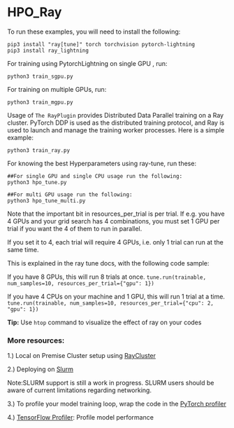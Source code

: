 # HPO_Ray

To run these examples, you will need to install the following:
```
pip3 install "ray[tune]" torch torchvision pytorch-lightning
pip3 install ray_lightning
```

For training using PytorchLightning on single GPU , run:
```
python3 train_sgpu.py
```


For training on multiple GPUs, run:
```
python3 train_mgpu.py
```

Usage of ```The RayPlugin``` provides Distributed Data Parallel training on a Ray cluster. PyTorch DDP is used as the distributed training protocol, and Ray is used to launch and manage the training worker processes.
Here is a simple example:
```
python3 train_ray.py
```


For knowing the best Hyperparameters using ray-tune, run these:
```
##For single GPU and single CPU usage run the following:
python3 hpo_tune.py

##For multi GPU usage run the following:
python3 hpo_tune_multi.py
```
Note that the important bit in resources_per_trial is per trial. If e.g. you have 4 GPUs and your grid search has 4 combinations, you must set 1 GPU per trial if you want the 4 of them to run in parallel.

If you set it to 4, each trial will require 4 GPUs, i.e. only 1 trial can run at the same time.

This is explained in the ray tune docs, with the following code sample:

If you have 8 GPUs, this will run 8 trials at once.
```tune.run(trainable, num_samples=10, resources_per_trial={"gpu": 1})```

If you have 4 CPUs on your machine and 1 GPU, this will run 1 trial at a time.
```tune.run(trainable, num_samples=10, resources_per_trial={"cpu": 2, "gpu": 1})```

**Tip:** Use ```htop``` command to visualize the effect of ray on your codes 

### More resources:
1.) Local on Premise Cluster setup using [RayCluster](https://docs.ray.io/en/master/cluster/cloud.html#local-on-premise-cluster-list-of-nodes)

2.) Deploying on [Slurm](https://docs.ray.io/en/latest/cluster/slurm.html) 

Note:SLURM support is still a work in progress. 
SLURM users should be aware of current limitations regarding networking.

3.) To profile your model training loop, wrap the code in the [PyTorch profiler](https://pytorch.org/blog/introducing-pytorch-profiler-the-new-and-improved-performance-tool/#:~:text=PyTorch%20Profiler%20is%20the%20next,kernel%20events%20with%20high%20fidelity)

4.) [TensorFlow Profiler](https://www.tensorflow.org/tensorboard/tensorboard_profiling_keras): Profile model performance
